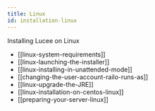 ```yaml
---
title: Linux
id: installation-linux
---
```


Installing Lucee on Linux

* [[linux-system-requirements]]
* [[linux-launching-the-installer]]
* [[linux-installing-in-unattended-mode]]
* [[changing-the-user-account-railo-runs-as]]
* [[linux-upgrade-the-JRE]]
* [[linux-installation-on-centos-linux]]
* [[preparing-your-server-linux]]
